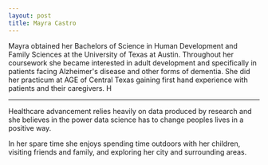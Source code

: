 ```yaml
---
layout: post
title: Mayra Castro
---
```


Mayra obtained her Bachelors of Science in Human Development and Family Sciences at the University of Texas at Austin. Throughout her coursework she became interested in adult development and specifically in patients facing Alzheimer's disease and other forms of dementia. She did her practicum at AGE of Central Texas gaining first hand experience with patients and their caregivers. H

-----

Healthcare advancement relies heavily on data produced by research and she believes in the power data science has to change peoples lives in a positive way. 

In her spare time she enjoys spending time outdoors with her children,  visiting friends and family, and exploring her city and surrounding areas. 
